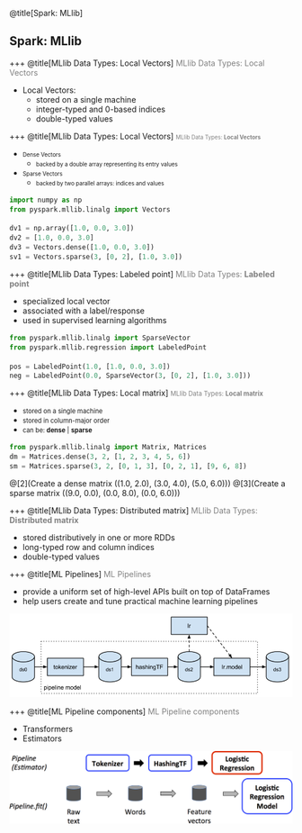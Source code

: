 @title[Spark: MLlib]
## Spark: MLlib

+++
@title[MLlib Data Types: Local Vectors]
<span style="color:gray; font-size:1em">MLlib Data Types: Local Vectors </span>
* Local Vectors:
    - stored on a single machine
    - integer-typed and 0-based indices
    - double-typed values

+++
@title[MLlib Data Types: Local Vectors]
<span style="color:gray; font-size:0.7em">MLlib Data Types: __Local Vectors__ </span>
- <span style="font-size:0.7em">Dense Vectors</span>
    + <span style="font-size:0.7em">backed by a double array representing its entry values</span>
- <span style="font-size:0.7em">Sparse Vectors</span>
    + <span style="font-size:0.7em">backed by two parallel arrays: indices and values</span>

```python
import numpy as np
from pyspark.mllib.linalg import Vectors

dv1 = np.array([1.0, 0.0, 3.0])
dv2 = [1.0, 0.0, 3.0]
dv3 = Vectors.dense([1.0, 0.0, 3.0])
sv1 = Vectors.sparse(3, [0, 2], [1.0, 3.0])

```

+++
@title[MLlib Data Types: Labeled point]
<span style="color:gray; font-size:1em">MLlib Data Types: __Labeled point__ </span>
- specialized local vector
- associated with a label/response
- used in supervised learning algorithms

```python
from pyspark.mllib.linalg import SparseVector
from pyspark.mllib.regression import LabeledPoint

pos = LabeledPoint(1.0, [1.0, 0.0, 3.0])
neg = LabeledPoint(0.0, SparseVector(3, [0, 2], [1.0, 3.0]))
```

+++
@title[MLlib Data Types: Local matrix]
<span style="color:gray; font-size:0.8em">MLlib Data Types: __Local matrix__ </span>
- <span style="font-size:0.8em">stored on a single machine</span>
- <span style="font-size:0.8em">stored in column-major order</span>
- <span style="font-size:0.8em">can be: __dense__ | __sparse__</span>
```python
from pyspark.mllib.linalg import Matrix, Matrices
dm = Matrices.dense(3, 2, [1, 2, 3, 4, 5, 6])
sm = Matrices.sparse(3, 2, [0, 1, 3], [0, 2, 1], [9, 6, 8])
```
@[2](Create a dense matrix ((1.0, 2.0), (3.0, 4.0), (5.0, 6.0)))
@[3](Create a sparse matrix ((9.0, 0.0), (0.0, 8.0), (0.0, 6.0)))

+++
@title[MLlib Data Types: Distributed matrix]
<span style="color:gray; font-size:1em">MLlib Data Types: __Distributed matrix__ </span>
- stored distributively in one or more RDDs
- long-typed row and column indices
- double-typed values

+++
@title[ML Pipelines]
<span style="color:gray; font-size:1em">ML Pipelines </span>
* provide a uniform set of high-level APIs built on top of DataFrames
* help users create and tune practical machine learning pipelines

![Image-Absolute](pics/pipeline-1.png)

+++
@title[ML Pipeline components]
<span style="color:gray; font-size:1em">ML Pipeline components </span>

* Transformers
* Estimators

![Image-Absolute](pics/ml-Pipeline.png)

